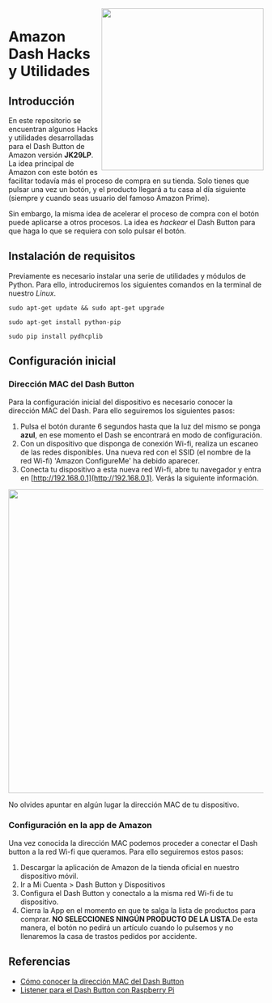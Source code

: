 <img width="320" src="https://images.britcdn.com/wp-content/uploads/2015/03/amazon-dash-button-2.png" align="right" />

# Amazon Dash Hacks y Utilidades

## Introducción

En este repositorio se encuentran algunos Hacks y utilidades desarrolladas para el Dash Button de Amazon versión **JK29LP**. La idea principal
de Amazon con este botón es facilitar todavía más el proceso de compra en su tienda. Solo tienes que pulsar una vez un botón,
y el producto llegará a tu casa al día siguiente (siempre y cuando seas usuario del famoso Amazon Prime).

Sin embargo, la misma idea de acelerar el proceso de compra con el botón puede aplicarse a otros procesos. La idea es *hackear* el
Dash Button para que haga lo que se requiera con solo pulsar el botón.

## Instalación de requisitos

Previamente es necesario instalar una serie de utilidades y módulos de Python. Para ello, introduciremos los siguientes
comandos en la terminal de nuestro *Linux*.

`sudo apt-get update && sudo apt-get upgrade`

`sudo apt-get install python-pip`

`sudo pip install pydhcplib`

## Configuración inicial

### Dirección MAC del Dash Button
Para la configuración inicial del dispositivo es necesario conocer la dirección MAC del Dash. Para ello seguiremos los siguientes pasos:
1. Pulsa el botón durante 6 segundos hasta que la luz del mismo se ponga **azul**, en ese momento el Dash se encontrará en modo de configuración.
2. Con un dispositivo que disponga de conexión Wi-fi, realiza un escaneo de las redes disponibles. Una nueva red con el SSID (el nombre de la red
  Wi-fi) 'Amazon ConfigureMe' ha debido aparecer.
3. Conecta tu dispositivo a esta nueva red Wi-fi, abre tu navegador y entra en [http://192.168.0.1](http://192.168.0.1). Verás la siguiente información.

<img width="600" src="https://cdn-images-1.medium.com/max/800/1*wdPTqesE6QpJVUgZZY9gEA.png" align="center" />

No olvides apuntar en algún lugar la dirección MAC de tu dispositivo.

### Configuración en la app de Amazon
Una vez conocida la dirección MAC podemos proceder a conectar el Dash button a la red Wi-fi que queramos. Para ello seguiremos estos pasos:
1. Descargar la aplicación de Amazon de la tienda oficial en nuestro dispositivo móvil.
2. Ir a Mi Cuenta > Dash Button y Dispositivos
3. Configura el Dash Button y conectalo a la misma red Wi-fi de tu dispositivo.
4. Cierra la App en el momento en que te salga la lista de productos para comprar. **NO SELECCIONES NINGÚN PRODUCTO DE LA LISTA**.De esta manera, el botón
no pedirá un artículo cuando lo pulsemos y no llenaremos la casa de trastos pedidos por accidente.

## Referencias

- [Cómo conocer la dirección MAC del Dash Button](https://medium.com/@bahman./hack-the-amazon-dash-button-jk29lp-on-macos-sierra-fe8b2312a471)
- [Listener para el Dash Button con Raspberry Pi](https://www.nathankowald.com/blog/2017/05/dash-button-with-raspberry-pi/)
